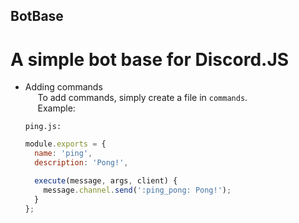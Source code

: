 ## BotBase
# A simple bot base for Discord.JS

* Adding commands  
  &nbsp;&nbsp;&nbsp;&nbsp;
  To add commands, simply create a file in `commands`.  
  &nbsp;&nbsp;&nbsp;&nbsp;
  Example:  

  `ping.js:`
  ```js
  module.exports = {
    name: 'ping',
    description: 'Pong!',

    execute(message, args, client) {
      message.channel.send(':ping_pong: Pong!');
    }
  };
  ```